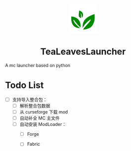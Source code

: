 <div align="center">
<img width="95" src="icon.png" alt="title">
<h1>TeaLeavesLauncher</h1>
</div>

A mc launcher based on python


# Todo List

- [ ] 支持导入整合包：
    - [ ] 解析整合包数据
    - [ ] 从 curseforge 下载 mod
    - [ ] 自动补全 MC 主文件
    - [ ] 自动安装 ModLoader：
        - [ ] Forge
        - [ ] Fabric

